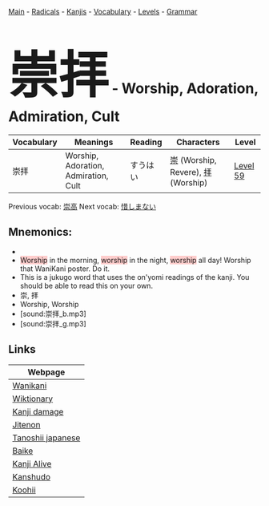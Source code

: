 <style> bigfont {font-size: 100px}</style>
[Main](../README.md) -
[Radicals](../radicals.md) -
[Kanjis](../kanjis.md) -
[Vocabulary](../vocabulary.md) -
[Levels](../levels.md) -
[Grammar](../grammar.md)
# <bigfont> 崇拝</bigfont> - Worship, Adoration, Admiration, Cult 

| Vocabulary | Meanings | Reading | Characters | Level |
| --- | --- | --- | --- | --- |
| 崇拝 | Worship, Adoration, Admiration, Cult | すうはい |  [崇](../kanjis/崇.md) (Worship, Revere), [拝](../kanjis/拝.md) (Worship) | [Level 59](../levels/wk_level59.md) |

Previous vocab: [崇高](崇高.md) Next vocab: [惜しまない](惜しまない.md) 

## Mnemonics:

* 
* <span style="background-color:#ffcccb"> Worship</span> in the morning, <span style="background-color:#ffcccb"> worship</span> in the night, <span style="background-color:#ffcccb"> worship</span> all day! Worship that WaniKani poster. Do it.
* This is a jukugo word that uses the on'yomi readings of the kanji. You should be able to read this on your own.
* 崇, 拝
* Worship, Worship
* [sound:崇拝_b.mp3]
* [sound:崇拝_g.mp3]


## Links 

| Webpage |
| --- |
| [Wanikani          ](https://www.wanikani.com/kanji/崇拝) |
| [Wiktionary        ](https://en.wiktionary.org/wiki/崇拝) |
| [Kanji damage      ](http://www.kanjidamage.com/kanji/search?utf8=✓&q=崇拝) |
| [Jitenon           ](https://jitenon.com/kanji/崇拝) |
| [Tanoshii japanese ](https://www.tanoshiijapanese.com/dictionary/kanji.cfm?k=崇拝) |
| [Baike             ](https://baike.baidu.com/item/崇拝) |
| [Kanji Alive       ](https://app.kanjialive.com/崇拝) |
| [Kanshudo          ](https://www.kanshudo.com/searchmn?q=崇拝) |
| [Koohii            ](https://kanji.koohii.com/study/kanji/崇拝) |

